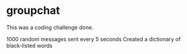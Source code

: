 # groupchat

This was a coding challenge done.

1000 random messages sent every 5 seconds
Created a dictionary of black-listed words
